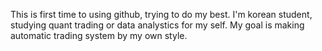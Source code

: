 This is first time to using github, trying to do my best.
I'm korean student, studying quant trading or data analystics for my self.
My goal is making automatic trading system by my own style.
